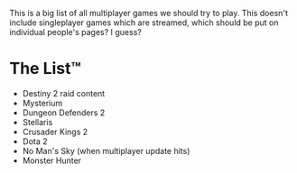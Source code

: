 <!-- TITLE: To Play -->
<!-- SUBTITLE: Games which we should get round to playing as a group -->

This is a big list of all multiplayer games we should try to play. This doesn't include singleplayer games which are streamed, which should be put on individual people's pages? I guess?

# The List™
* Destiny 2 raid content
* Mysterium
* Dungeon Defenders 2
* Stellaris
* Crusader Kings 2
* Dota 2
* No Man's Sky (when multiplayer update hits)
* Monster Hunter
